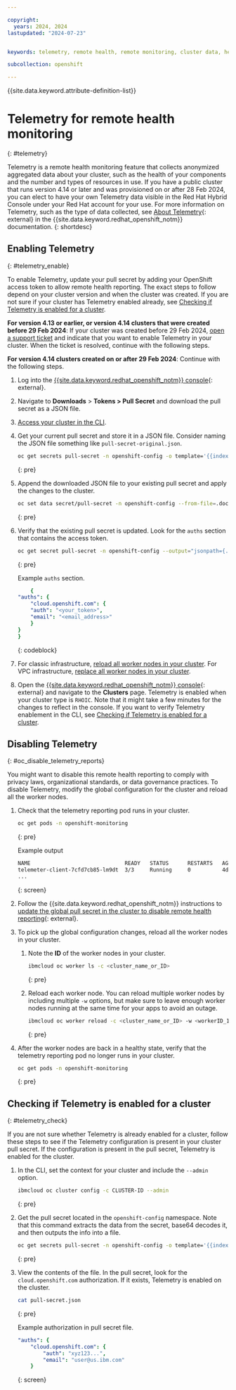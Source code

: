 ```yaml
---

copyright: 
  years: 2024, 2024
lastupdated: "2024-07-23"


keywords: telemetry, remote health, remote monitoring, cluster data, health data

subcollection: openshift

---
```


{{site.data.keyword.attribute-definition-list}}

# Telemetry for remote health monitoring
{: #telemetry}

Telemetry is a remote health monitoring feature that collects anonymized aggregated data about your cluster, such as the health of your components and the number and types of resources in use. If you have a public cluster that runs version 4.14 or later and was provisioned on or after 28 Feb 2024, you can elect to have your own Telemetry data visible in the Red Hat Hybrid Console under your Red Hat account for your use. For more information on Telemetry, such as the type of data collected, see [About Telemetry](https://docs.redhat.com/en/documentation/openshift_container_platform/4.1/html/telemetry/about-telemetry){: external} in the {{site.data.keyword.redhat_openshift_notm}} documentation. 
{: shortdesc}


## Enabling Telemetry
{: #telemetry_enable}

To enable Telemetry, update your pull secret by adding your OpenShift access token to allow remote health reporting. The exact steps to follow depend on your cluster version and when the cluster was created. If you are not sure if your cluster has Telemetry enabled already, see [Checking if Telemetry is enabled for a cluster](#telemetry_check).


**For version 4.13 or earlier, or version 4.14 clusters that were created before 29 Feb 2024**: If your cluster was created before 29 Feb 2024, [open a support ticket](/docs/openshift?topic=openshift-allowlist-request) and indicate that you want to enable Telemetry in your cluster. When the ticket is resolved, continue with the following steps. 

**For version 4.14 clusters created on or after 29 Feb 2024**: Continue with the following steps.

1. Log into the [{{site.data.keyword.redhat_openshift_notm}} console](https://console.redhat.com/openshift){: external}.
1. Navigate to **Downloads** > **Tokens > Pull Secret** and download the pull secret as a JSON file.

1. [Access your cluster in the CLI](/docs/openshift?topic=openshift-access_cluster).

1. Get your current pull secret and store it in a JSON file. Consider naming the JSON file something like `pull-secret-original.json`.
    ```sh
    oc get secrets pull-secret -n openshift-config -o template='{{index .data ".dockerconfigjson"}}' | base64 -d > pull-secret-original.json
    ```
    {: pre}

1. Append the downloaded JSON file to your existing pull secret and apply the changes to the cluster.
    ```sh
    oc set data secret/pull-secret -n openshift-config --from-file=.dockerconfigjson=./<downloaded-pull-secret-name>.json
    ```
    {: pre}

1. Verify that the existing pull secret is updated. Look for the `auths` section that contains the access token.
    ```sh
    oc get secret pull-secret -n openshift-config --output="jsonpath={.data.\.dockerconfigjson}" | base64 --decode
    ```
    {: pre}

    Example `auths` section.

    ```yaml
        {
    "auths": {
        "cloud.openshift.com": {
        "auth": "<your_token>",
        "email": "<email_address>"
        }
    }
    }
    ```
    {: codeblock}

1. For classic infrastructure, [reload all worker nodes in your cluster](/https://cloud.ibm.com/docs/openshift?topic=openshift-kubernetes-service-cli#cs_worker_reload). For VPC infrastructure, [replace all worker nodes in your cluster](/docs/containers?topic=containers-kubernetes-service-cli#cli_worker_replace).

1. Open the [{{site.data.keyword.redhat_openshift_notm}} console](https://console.redhat.com/openshift){: external} and navigate to the **Clusters** page. Telemetry is enabled when your cluster type is `RHOIC`. Note that it might take a few minutes for the changes to reflect in the console. If you want to verify Telemetry enablement in the CLI, see [Checking if Telemetry is enabled for a cluster](#telemetry_check).


## Disabling Telemetry
{: #oc_disable_telemetry_reports}

You might want to disable this remote health reporting to comply with privacy laws, organizational standards, or data governance practices. To disable Telemetry, modify the global configuration for the cluster and reload all the worker nodes.

1. Check that the telemetry reporting pod runs in your cluster.
    ```sh
    oc get pods -n openshift-monitoring
    ```
    {: pre}

    Example output

    ```sh
    NAME                              READY   STATUS      RESTARTS   AGE
    telemeter-client-7cfd7cb85-lm9dt  3/3     Running     0          4d13h
    ...
    ```
    {: screen}

2. Follow the {{site.data.keyword.redhat_openshift_notm}} instructions to [update the global pull secret in the cluster to disable remote health reporting](https://docs.openshift.com/container-platform/4.15/support/remote_health_monitoring/opting-out-of-remote-health-reporting.html){: external}.
3. To pick up the global configuration changes, reload all the worker nodes in your cluster.
    1. Note the **ID** of the worker nodes in your cluster.
        ```sh
        ibmcloud oc worker ls -c <cluster_name_or_ID>
        ```
        {: pre}

    2. Reload each worker node. You can reload multiple worker nodes by including multiple `-w` options, but make sure to leave enough worker nodes running at the same time for your apps to avoid an outage.
        ```sh
        ibmcloud oc worker reload -c <cluster_name_or_ID> -w <workerID_1> -w <workerID_2>
        ```
        {: pre}

4. After the worker nodes are back in a healthy state, verify that the telemetry reporting pod no longer runs in your cluster.
    ```sh
    oc get pods -n openshift-monitoring
    ```
    {: pre}


## Checking if Telemetry is enabled for a cluster
{: #telemetry_check}

If you are not sure whether Telemetry is already enabled for a cluster, follow these steps to see if the Telemetry configuration is present in your cluster pull secret. If the configuration is present in the pull secret, Telemetry is enabled for the cluster.


1. In the CLI, set the context for your cluster and include the `--admin` option.

    ```sh
    ibmcloud oc cluster config -c CLUSTER-ID --admin
    ```
    {: pre}

2. Get the pull secret located in the `openshift-config` namespace. Note that this command extracts the data from the secret, base64 decodes it, and then outputs the info into a file. 
    ```sh
    oc get secrets pull-secret -n openshift-config -o template='{{index .data ".dockerconfigjson"}}' | base64 -d > pull-secret.json
    ```
    {: pre}

3. View the contents of the file. In the pull secret, look for the `cloud.openshift.com` authorization. If it exists, Telemetry is enabled on the cluster.

    ```sh
    cat pull-secret.json 
    ```
    {: pre}

    Example authorization in pull secret file. 

    ```yaml
    "auths": {
        "cloud.openshift.com": {
            "auth": "xyz123...",
            "email": "user@us.ibm.com"
        }
    ```
    {: screen}


